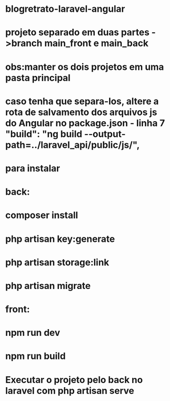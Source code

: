 # blogretrato-laravel-angular
# projeto separado em duas partes ->branch main_front e main_back
# obs:manter os dois projetos em uma pasta principal
# caso tenha que separa-los, altere a rota de salvamento dos arquivos js do Angular no package.json - linha 7 "build": "ng build --output-path=../laravel_api/public/js/",
# para instalar
# back:
# composer install
# php artisan key:generate
# php artisan storage:link
# php artisan migrate
# front:
# npm run dev
# npm run build
# Executar o projeto pelo back no laravel com php artisan serve
